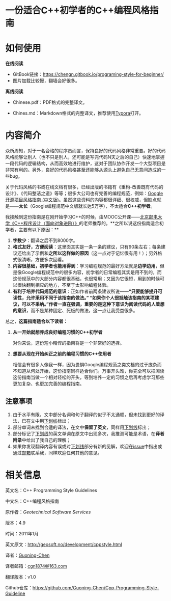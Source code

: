 # 一份适合C++初学者的C++编程风格指南

# 如何使用

**在线阅读**

- GitBook链接：https://chengn.gitbook.io/programing-style-for-beginner/
- 图片加载比较慢，翻墙会好很多。

**离线阅读**

- Chinese.pdf：PDF格式的完整译文。

- Chines.md：Markdown格式的完整译文，推荐使用[Typora](https://www.typora.io/)打开。

# 内容简介

众所周知，对于一名合格的程序员而言，保持良好的代码风格非常重要。好的代码风格能够让别人（也不只是别人，还可能是写完代码N天之后的自己）快速地掌握一段代码的逻辑结构，从而高效地进行维护，这对于团队协作开发一个大型项目是非常有利的。另外，良好的代码风格甚至还能够从源头上避免自己无意间造成的一些bug。

关于代码风格的书或在线文档有很多，已经出版的书籍有《重构-改善既有代码的设计》、《代码整洁之道》等等；很多大公司也有完善的编程规范，例如：[Google 开源项目风格指南 (中文版)](https://zh-google-styleguide.readthedocs.io/en/latest/)。虽然这些资料的内容都很详细、很权威，但缺点就是——**太长**（Google编程规范中文版就长达5万字），不太适合**C++初学者**。

我接触到这份指南是在刚开始学习C++的时候，由MOOC公开课——[北京邮电大学《C++程序设计（面向对象进阶）》](https://www.icourse163.org/course/BUPT-1003564002?outVendor=zw_mooc_pclszykctj_)的老师推荐的。**之所以说这份指南适合初学者，主要有以下原因：**

1. **字数少**：翻译之后不到8000字。
2. **格式友好，方便阅读**：这里面其实是一条一条的建议，只有90条左右；每条建议还给出了示例和**之所以这样做的原因**（这一点对于记忆很有用！）；另外格式很清晰，方便多次回看。
3. **内容很基础，初学者也能用得到**：学习编程规范的最好方法就是**边学边用**，但是像Google编程规范中的很多内容，初学者的日常编程其实是用不到的，而这份规范中的大部分内容都很基础，也很常用；又因为它很短，用到的时候可以很快翻到相应的地方，不至于太影响编程体验。
4. **有利于培养代码规范的意识**：正如作者前两条建议所说——**“只要能够提升可读性，允许采用不同于该指南的做法。” “如果你个人很抵触该指南的某项建议，可以不采纳。”**作者一直在强调，重要的是这种**下意识为阅读代码的人着想的意识**，而不是某种固定、死板的做法，这一点让我受益很多。

总之，**这篇指南适合以下读者：**

1. **从一开始就想养成良好编程习惯的C++初学者**

   对你来说，这份短小精悍的指南将是一个非常好的选择。

2. **想要从现在开始纠正之前的编程习惯的C++使用者**

   相信会有很多人像我一样，因为畏惧Google编程规范之类文档的过于庞杂而不知道从何处开始，这份指南同样适合你们。万事开头难，你完全可以把阅读这份指南当做一个相对轻松的开头，等到培养一定的习惯之后再考虑学习那些更加复杂、也更加完善的编程指南。

## 注意事项

1. 由于水平有限，文中部分名词和句子翻译的似乎不太通顺，但未找到更好的译法，已在文中用<u>下划线</u>标出；
2. 部分单词未找到合适的译法，在文中**保留了英文**，同样用<u>下划线</u>标出；
3. 部分标记了<u>下划线</u>的英文单词在原文中出现多次，我推测可能是术语，在**译者附录**中给出了我自己的理解；
4. 如果你发现翻译内容有误或对<u>下划线</u>部分有新的见解，欢迎在[issue](https://github.com/Guoning-Chen/Cpp-Programming-Style-Guideline/issues)中指出或通过[邮箱](cgn1874@163.com)联系我，同样欢迎任何其他的意见。

# 相关信息

英文名：C++ Programming Style Guidelines

中文名：C++编程风格指南

原作者：*Geotechnical Software Services*

版本：4.9

时间：2011年1月

英文原文：http://geosoft.no/development/cppstyle.html

译者：[Guoning-Chen](https://github.com/Guoning-Chen)

译者邮箱：cgn1874@163.com

翻译版本：v1.0

Github仓库：https://github.com/Guoning-Chen/Cpp-Programming-Style-Guideline